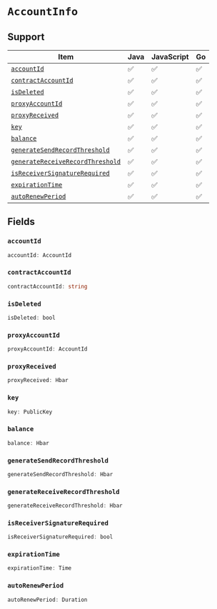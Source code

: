 # `AccountInfo`

## Support

| Item | Java | JavaScript | Go
| - | - | - | - |
| [`accountId`](#accountId) | ✅ | ✅ | ✅
| [`contractAccountId`](#contractAccountId) | ✅ | ✅ | ✅
| [`isDeleted`](#isDeleted) | ✅ | ✅ | ✅
| [`proxyAccountId`](#proxyAccountId) | ✅ | ✅ | ✅
| [`proxyReceived`](#proxyReceived) | ✅ | ✅ | ✅
| [`key`](#key) | ✅ | ✅ | ✅
| [`balance`](#balance) | ✅ | ✅ | ✅
| [`generateSendRecordThreshold`](#generateSendRecordThreshold) | ✅ | ✅ | ✅
| [`generateReceiveRecordThreshold`](#generateReceiveRecordThreshold) | ✅ | ✅ | ✅
| [`isReceiverSignatureRequired`](#isReceiverSignatureRequired) | ✅ | ✅ | ✅
| [`expirationTime`](#expirationTime) | ✅ | ✅ | ✅
| [`autoRenewPeriod`](#autoRenewPeriod) | ✅ | ✅ | ✅

## Fields

### `accountId`

```typescript
accountId: AccountId
```

### `contractAccountId`

```typescript
contractAccountId: string
```

### `isDeleted`

```typescript
isDeleted: bool
```

### `proxyAccountId`

```typescript
proxyAccountId: AccountId
```

### `proxyReceived`

```typescript
proxyReceived: Hbar
```

### `key`

```typescript
key: PublicKey
```

### `balance`

```typescript
balance: Hbar
```

### `generateSendRecordThreshold`

```typescript
generateSendRecordThreshold: Hbar
```

### `generateReceiveRecordThreshold`

```typescript
generateReceiveRecordThreshold: Hbar
```

### `isReceiverSignatureRequired`

```typescript
isReceiverSignatureRequired: bool
```

### `expirationTime`

```typescript
expirationTime: Time
```

### `autoRenewPeriod`

```typescript
autoRenewPeriod: Duration
```
